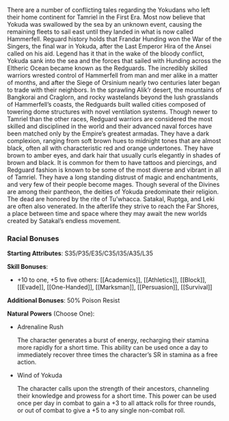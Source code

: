 There are a number of conflicting tales regarding the Yokudans who left their home continent for Tamriel in the First Era. Most now believe that Yokuda was swallowed by the sea by an unknown event, causing the remaining fleets to sail east until they landed in what is now called Hammerfell. Reguard history holds that Frandar Hunding won the War of the Singers, the final war in Yokuda, after the Last Emperor Hira of the Ansei called on his aid. Legend has it that in the wake of the bloody conflict, Yokuda sank into the sea and the forces that sailed with Hunding across the Eltheric Ocean became known as the Redguards. The incredibly skilled warriors wrested control of Hammerfell from man and mer alike in a matter of months, and after the Siege of Orsinium nearly two centuries later began to trade with their neighbors. In the sprawling Alik’r desert, the mountains of Bangkorai and Craglorn, and rocky wastelands beyond the lush grasslands of Hammerfell’s coasts, the Redguards built walled cities composed of towering dome structures with novel ventilation systems. Though newer to Tamriel than the other races, Redguard warriors are considered the most skilled and disciplined in the world and their advanced naval forces have been matched only by the Empire’s greatest armadas. They have a dark complexion, ranging from soft brown hues to midnight tones that are almost black, often all with characteristic red and orange undertones. They have brown to amber eyes, and dark hair that usually curls elegantly in shades of brown and black. It is common for them to have tattoos and piercings, and Redguard fashion is known to be some of the most diverse and vibrant in all of Tamriel. They have a long standing distrust of magic and enchantments, and very few of their people become mages. Though several of the Divines are among their pantheon, the deities of Yokuda predominate their religion. The dead are honored by the rite of Tu’whacca. Satakal, Ruptga, and Leki are often also venerated. In the afterlife they strive to reach the Far Shores, a place between time and space where they may await the new worlds created by Satakal’s endless movement.

### Racial Bonuses

**Starting Attributes**: S35/P35/E35/C35/I35/A35/L35  

**Skill Bonuses**: 
- +10 to one, +5 to five others: [[Academics]], [[Athletics]], [[Block]], [[Evade]], [[One-Handed]], [[Marksman]], [[Persuasion]], [[Survival]]  

**Additional Bonuses**: 50% Poison Resist

**Natural Powers** (Choose One):

- Adrenaline Rush

	The character generates a burst of energy, recharging their stamina more rapidly for a short time. This ability can be used once a day to immediately recover three times the character’s SR in stamina as a free action.

- Wind of Yokuda

	The character calls upon the strength of their ancestors, channeling their knowledge and prowess for a short time. This power can be used once per day in combat to gain a +3 to all attack rolls for three rounds, or out of combat to give a +5 to any single non-combat roll.